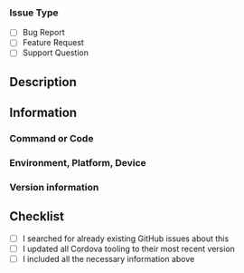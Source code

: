 <!--
Please have a look at the issue templates you get when you click "New issue" in the GitHub UI.
We very much prefer issues created by using one of these templates.
-->

### Issue Type
<!-- Please check the boxes by putting an x in the [ ] like so: [x] -->

- [ ] Bug Report
- [ ] Feature Request
- [ ] Support Question

## Description

## Information
<!-- Include all relevant information that might help understand and reproduce the problem -->

### Command or Code
<!-- What command or code is needed to reproduce the problem? -->

### Environment, Platform, Device
<!-- In what environment, on what platform or on which device are you experiencing the issue? -->



### Version information
<!--
What are relevant versions you are using?
For example:
Cordova: Cordova CLI, Cordova Platforms, Cordova Plugins
Other Frameworks: Ionic Framework and CLI version
Operating System, Android Studio, Xcode etc.
-->



## Checklist
<!-- Please check the boxes by putting an `x` in the `[ ]` like so: `[x]` -->

- [ ] I searched for already existing GitHub issues about this
- [ ] I updated all Cordova tooling to their most recent version
- [ ] I included all the necessary information above
